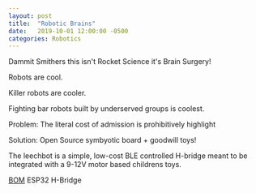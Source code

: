 ```yaml
---
layout: post
title:  "Robotic Brains"
date:   2019-10-01 12:00:00 -0500
categories: Robotics
---
```


Dammit Smithers this isn't Rocket Science it's Brain Surgery!

Robots are cool.

Killer robots are cooler.

Fighting bar robots built by underserved groups is coolest.  


Problem:  The literal cost of admission is prohibitively highlight

Solution:  Open Source symbyotic board + goodwill toys!

The leechbot is a simple, low-cost BLE controlled H-bridge meant to be integrated
with a 9-12V motor based childrens toys.

<u>BOM</u>
ESP32
H-Bridge
